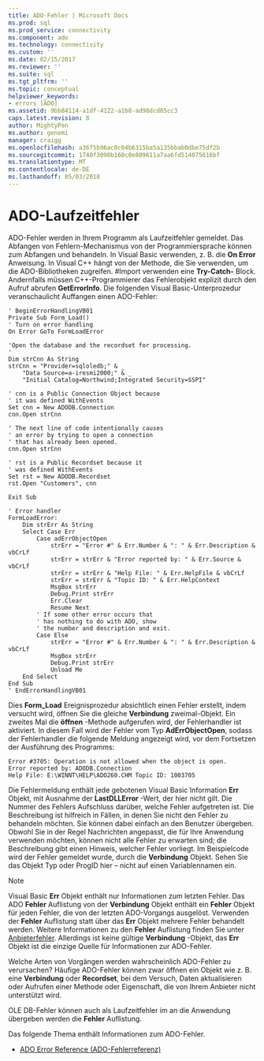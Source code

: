 ```yaml
---
title: ADO-Fehler | Microsoft Docs
ms.prod: sql
ms.prod_service: connectivity
ms.component: ado
ms.technology: connectivity
ms.custom: ''
ms.date: 02/15/2017
ms.reviewer: ''
ms.suite: sql
ms.tgt_pltfrm: ''
ms.topic: conceptual
helpviewer_keywords:
- errors [ADO]
ms.assetid: 9bb84114-a1df-4122-a1b8-ad98dcd85cc3
caps.latest.revision: 8
author: MightyPen
ms.author: genemi
manager: craigg
ms.openlocfilehash: a36f5b96ac0c04b6315ba5a135bbab0dbe75df2b
ms.sourcegitcommit: 1740f3090b168c0e809611a7aa6fd514075616bf
ms.translationtype: MT
ms.contentlocale: de-DE
ms.lasthandoff: 05/03/2018
---
```

# <a name="ado-run-time-errors"></a>ADO-Laufzeitfehler
ADO-Fehler werden in Ihrem Programm als Laufzeitfehler gemeldet. Das Abfangen von Fehlern-Mechanismus von der Programmiersprache können zum Abfangen und behandeln. In Visual Basic verwenden, z. B. die **On Error** Anweisung. In Visual C++ hängt von der Methode, die Sie verwenden, um die ADO-Bibliotheken zugreifen. #Import verwenden eine **Try-Catch-** Block. Andernfalls müssen C++-Programmierer das Fehlerobjekt explizit durch den Aufruf abrufen **GetErrorInfo**. Die folgenden Visual Basic-Unterprozedur veranschaulicht Auffangen einen ADO-Fehler:

```
' BeginErrorHandlingVB01
Private Sub Form_Load()
' Turn on error handling
On Error GoTo FormLoadError

'Open the database and the recordset for processing.
'
Dim strCnn As String
strCnn = "Provider=sqloledb;" & _
    "Data Source=a-iresmi2000;" & _
    "Initial Catalog=Northwind;Integrated Security=SSPI"

' cnn is a Public Connection Object because
' it was defined WithEvents
Set cnn = New ADODB.Connection
cnn.Open strCnn

' The next line of code intentionally causes
' an error by trying to open a connection
' that has already been opened.
cnn.Open strCnn

' rst is a Public Recordset because it
' was defined WithEvents
Set rst = New ADODB.Recordset
rst.Open "Customers", cnn

Exit Sub

' Error handler
FormLoadError:
    Dim strErr As String
    Select Case Err
        Case adErrObjectOpen
            strErr = "Error #" & Err.Number & ": " & Err.Description & vbCrLf
            strErr = strErr & "Error reported by: " & Err.Source & vbCrLf
            strErr = strErr & "Help File: " & Err.HelpFile & vbCrLf
            strErr = strErr & "Topic ID: " & Err.HelpContext
            MsgBox strErr
            Debug.Print strErr
            Err.Clear
            Resume Next
        ' If some other error occurs that
        ' has nothing to do with ADO, show
        ' the number and description and exit.
        Case Else
            strErr = "Error #" & Err.Number & ": " & Err.Description & vbCrLf
            MsgBox strErr
            Debug.Print strErr
            Unload Me
    End Select
End Sub
' EndErrorHandlingVB01
```

 Dies **Form_Load** Ereignisprozedur absichtlich einen Fehler erstellt, indem versucht wird, öffnen Sie die gleiche **Verbindung** zweimal-Objekt. Ein zweites Mal die **öffnen** -Methode aufgerufen wird, der Fehlerhandler ist aktiviert. In diesem Fall wird der Fehler vom Typ **AdErrObjectOpen**, sodass der Fehlerhandler die folgende Meldung angezeigt wird, vor dem Fortsetzen der Ausführung des Programms:

```
Error #3705: Operation is not allowed when the object is open.
Error reported by: ADODB.Connection
Help File: E:\WINNT\HELP\ADO260.CHM Topic ID: 1003705
```

 Die Fehlermeldung enthält jede gebotenen Visual Basic Information **Err** Objekt, mit Ausnahme der **LastDLLError** -Wert, der hier nicht gilt. Die Nummer des Fehlers Aufschluss darüber, welche Fehler aufgetreten ist. Die Beschreibung ist hilfreich in Fällen, in denen Sie nicht den Fehler zu behandeln möchten. Sie können dabei einfach an den Benutzer übergeben. Obwohl Sie in der Regel Nachrichten angepasst, die für Ihre Anwendung verwenden möchten, können nicht alle Fehler zu erwarten sind; die Beschreibung gibt einen Hinweis, welcher Fehler vorliegt. Im Beispielcode wird der Fehler gemeldet wurde, durch die **Verbindung** Objekt. Sehen Sie das Objekt Typ oder ProgID hier – nicht auf einen Variablennamen ein.

> [!NOTE]
>  Visual Basic **Err** Objekt enthält nur Informationen zum letzten Fehler. Das ADO **Fehler** Auflistung von der **Verbindung** Objekt enthält ein **Fehler** Objekt für jeden Fehler, die von der letzten ADO-Vorgangs ausgelöst. Verwenden der **Fehler** Auflistung statt über das **Err** Objekt mehrere Fehler behandelt werden. Weitere Informationen zu den **Fehler** Auflistung finden Sie unter [Anbieterfehler](../../../ado/guide/data/provider-errors.md). Allerdings ist keine gültige **Verbindung** -Objekt, das **Err** Objekt ist die einzige Quelle für Informationen zur ADO-Fehler.

 Welche Arten von Vorgängen werden wahrscheinlich ADO-Fehler zu verursachen? Häufige ADO-Fehler können zwar öffnen ein Objekt wie z. B. eine **Verbindung** oder **Recordset**, bei dem Versuch, Daten aktualisieren oder Aufrufen einer Methode oder Eigenschaft, die von Ihrem Anbieter nicht unterstützt wird.

 OLE DB-Fehler können auch als Laufzeitfehler im an die Anwendung übergeben werden die **Fehler** Auflistung.

 Das folgende Thema enthält Informationen zum ADO-Fehler.

-   [ADO Error Reference (ADO-Fehlerreferenz)](../../../ado/guide/data/ado-error-reference.md)
